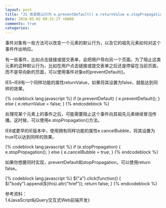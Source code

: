 ```yaml
---
layout: post
title: "JS 改变默认行为 e.preventDefault() e.returnValue e.stopPropagation e.cancelBubble return false"
date: 2016-05-02 09:31:27 +0800
comments: true
categories: 
---
```


事件对象有一些方法可以改变一个元素的默认行为，以及它的祖先元素如何对这个事件作出响应。

有一些事件，比如点击链接或提交表单，会把用户导向另一个页面。为了阻止这类元素的这种默认行为，比如在用户点击链接或提交表单之后还是停留在当前页面，而不是导向新的页面，可以使用事件对象e的preventDefault()。

IE5~IE8有一个同样功能的属性returnValue，如果将其设置为false，就能达到同样的效果。

{% codeblock lang:javascript %}
if (e.preventDefault) {
	e.preventDefault();
} else {
	e.returnValue = false;
}
{% endcodeblock %}

处理完某个元素上的事件之后，可能需要阻止这个事件向其祖先元素继续冒泡传播。这时候，可以使用e.stopPropagation()方法。

IE8或更早的IE版本中，使用拥有同样功能的属性e.cancelBubble，将其设置为true可以达到同样的效果。

{% codeblock lang:javascript %}
if (e.stopPropagation) {
	e.stopPropagation();
} else {
	e.cancelBubble = true;
}
{% endcodeblock %}

如果你想要同时实现，preventDefault和stopPropagation，可以使用return false。

{% codeblock lang:javascript %}
$("a").click(function() {
   $("body").append($(this).attr("href"));
   return false;
}
{% endcodeblock %}

参考资料：   
1.《JavaScript&jQuery交互式Web前端开发》


